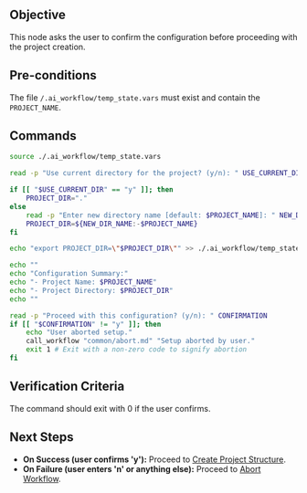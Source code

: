 ## Objective
This node asks the user to confirm the configuration before proceeding with the project creation.

## Pre-conditions
The file `/.ai_workflow/temp_state.vars` must exist and contain the `PROJECT_NAME`.

## Commands
```bash
source ./.ai_workflow/temp_state.vars

read -p "Use current directory for the project? (y/n): " USE_CURRENT_DIR

if [[ "$USE_CURRENT_DIR" == "y" ]]; then
    PROJECT_DIR="."
else
    read -p "Enter new directory name [default: $PROJECT_NAME]: " NEW_DIR_NAME
    PROJECT_DIR=${NEW_DIR_NAME:-$PROJECT_NAME}
fi

echo "export PROJECT_DIR=\"$PROJECT_DIR\"" >> ./.ai_workflow/temp_state.vars

echo ""
echo "Configuration Summary:"
echo "- Project Name: $PROJECT_NAME"
echo "- Project Directory: $PROJECT_DIR"
echo ""

read -p "Proceed with this configuration? (y/n): " CONFIRMATION
if [[ "$CONFIRMATION" != "y" ]]; then
    echo "User aborted setup."
    call_workflow "common/abort.md" "Setup aborted by user."
    exit 1 # Exit with a non-zero code to signify abortion
fi
```

## Verification Criteria
The command should exit with 0 if the user confirms.

## Next Steps
- **On Success (user confirms 'y'):** Proceed to [Create Project Structure](./03_create_structure.md).
- **On Failure (user enters 'n' or anything else):** Proceed to [Abort Workflow](../../common/abort.md).
